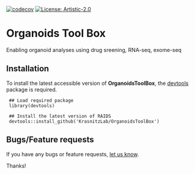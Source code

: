 <!-- badges: start -->

[![codecov](https://codecov.io/gh/KrasnitzLab/OrganoidsToolBox/branch/main/graph/badge.svg?token=558IYKAQG1)](https://codecov.io/gh/KrasnitzLab/OrganoidsToolBox)
[![License: Artistic-2.0](https://img.shields.io/badge/License-Artistic%202.0-0298c3.svg)](https://opensource.org/licenses/Artistic-2.0)

<!-- badges: end -->


# Organoids Tool Box
Enabling organoid analyses using drug sreening, RNA-seq, exome-seq


## Installation ##

To install the latest accessible version of **OrganoidsToolBox**, the [devtools](https://cran.r-project.org/web/packages/devtools/index.html) 
package is required.

     ## Load required package
     library(devtools)

     ## Install the latest version of RAIDS
     devtools::install_github('KrasnitzLab/OrganoidsToolBox')


## Bugs/Feature requests ##

If you have any bugs or feature requests, 
[let us know](https://github.com/KrasnitzLab/OrganoidsToolBox/issues). 

Thanks!
